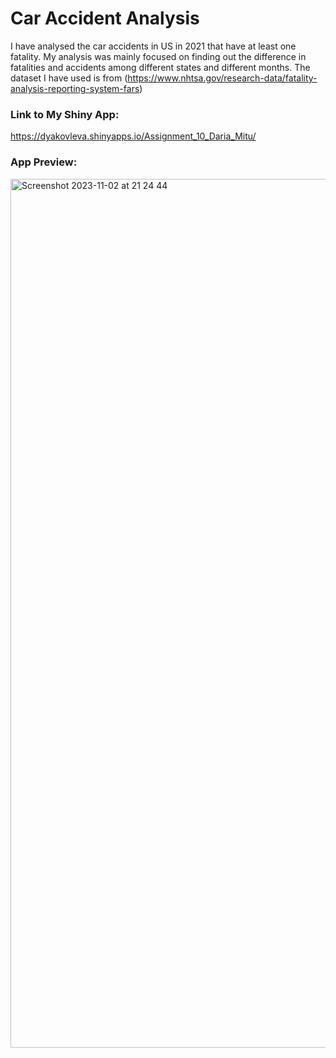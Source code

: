 # Car Accident Analysis
I have analysed the car accidents in US in 2021 that have at least one fatality. My analysis was mainly focused on finding out the difference in fatalities and accidents among different states and different months. The dataset I have used is from (https://www.nhtsa.gov/research-data/fatality-analysis-reporting-system-fars)


### Link to My Shiny App:
https://dyakovleva.shinyapps.io/Assignment_10_Daria_Mitu/

### App Preview:
<img width="1390" alt="Screenshot 2023-11-02 at 21 24 44" src="https://github.com/Meher-Mitu/Shiny-App-Accidents/assets/149747118/a109947d-9df4-4d17-a449-17351cc24051">


